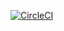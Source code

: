 [![CircleCI](https://circleci.com/gh/ryanvarley/code-cov-demo/tree/master.svg?style=svg)](https://circleci.com/gh/ryanvarley/code-cov-demo/tree/master)
